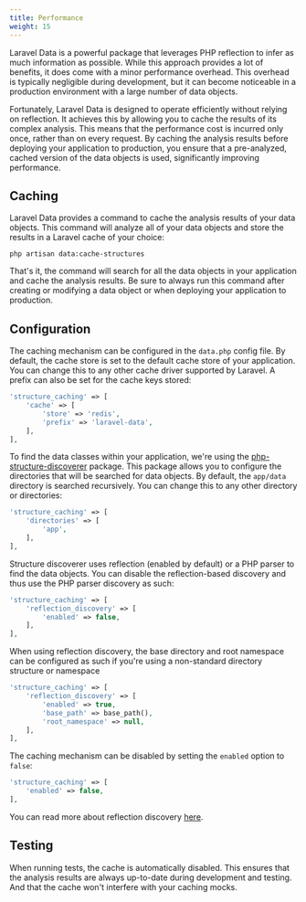 ```yaml
---
title: Performance
weight: 15
---
```


Laravel Data is a powerful package that leverages PHP reflection to infer as much information as possible. While this approach provides a lot of benefits, it does come with a minor performance overhead. This overhead is typically negligible during development, but it can become noticeable in a production environment with a large number of data objects.

Fortunately, Laravel Data is designed to operate efficiently without relying on reflection. It achieves this by allowing you to cache the results of its complex analysis. This means that the performance cost is incurred only once, rather than on every request. By caching the analysis results before deploying your application to production, you ensure that a pre-analyzed, cached version of the data objects is used, significantly improving performance.

## Caching

Laravel Data provides a command to cache the analysis results of your data objects. This command will analyze all of your data objects and store the results in a Laravel cache of your choice:

```
php artisan data:cache-structures
```

That's it, the command will search for all the data objects in your application and cache the analysis results. Be sure to always run this command after creating or modifying a data object or when deploying your application to production.

## Configuration

The caching mechanism can be configured in the `data.php` config file. By default, the cache store is set to the default cache store of your application. You can change this to any other cache driver supported by Laravel. A prefix can also be set for the cache keys stored:

```php
'structure_caching' => [
    'cache' => [
        'store' => 'redis',
        'prefix' => 'laravel-data',
    ],
],
```

To find the data classes within your application, we're using the [php-structure-discoverer](https://github.com/spatie/php-structure-discoverer) package. This package allows you to configure the directories that will be searched for data objects. By default, the `app/data` directory is searched recursively. You can change this to any other directory or directories:

```php
'structure_caching' => [
    'directories' => [
        'app',
    ],
],
```

Structure discoverer uses reflection (enabled by default) or a PHP parser to find the data objects. You can disable the reflection-based discovery and thus use the PHP parser discovery as such:

```php
'structure_caching' => [
    'reflection_discovery' => [
        'enabled' => false,
    ],
],
```

When using reflection discovery, the base directory and root namespace can be configured as such if you're using a non-standard directory structure or namespace

```php
'structure_caching' => [
    'reflection_discovery' => [
        'enabled' => true,
        'base_path' => base_path(),
        'root_namespace' => null,
    ],
],
```

The caching mechanism can be disabled by setting the `enabled` option to `false`:

```php
'structure_caching' => [
    'enabled' => false,
],
```

You can read more about reflection discovery [here](https://github.com/spatie/php-structure-discoverer#parsers).

## Testing

When running tests, the cache is automatically disabled. This ensures that the analysis results are always up-to-date during development and testing. And that the cache won't interfere with your caching mocks.

